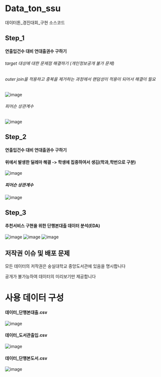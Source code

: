 # Data_ton_ssu
데이터톤_경진대회_구현 소스코드




## Step_1
#### 연출입건수 대비 연대출권수 구하기 
###### target 대상에 대한 문제점 해결하기 (개인정보공개 불가 문제)
###### outer join을 적용하고 중복을 제거하는 과정에서 랜덤성이 적용이 되어서 해결이 필요
![image](https://user-images.githubusercontent.com/68888169/180140894-20a9c951-70c0-47a5-9773-ec485e683c6c.png)

###### 피어슨 상관계수
![image](https://user-images.githubusercontent.com/68888169/180142043-bb00c3b2-2695-45fd-8341-35cb35627de5.png)



## Step_2
#### 연출입건수 대비 연대출권수 구하기 
#### 위에서 발생한 딜레마 해결 -> 학생에 집중하여서 생김(학과,학번으로 구분)
![image](https://user-images.githubusercontent.com/68888169/180141824-87331ddd-15c5-4c84-8174-55e71efc658a.png)

##### 피어슨 상관계수
![image](https://user-images.githubusercontent.com/68888169/180141900-0f21df67-2dfc-4cec-80cc-8928d239f294.png)


## Step_3
#### 추천서비스 구현을 위한 단행본대출 데이터 분석(EDA)
![image](https://user-images.githubusercontent.com/68888169/180142572-b67cb998-34ab-4760-aa00-5322bc3382de.png)
![image](https://user-images.githubusercontent.com/68888169/180142606-e416339e-4907-4d77-9fe8-7e22aa3a22ff.png)
![image](https://user-images.githubusercontent.com/68888169/180142626-c42f3d49-b769-4642-ace7-a7199f9d4300.png)



## 저작권 이슈 및 배포 문제
모든 데이터의 저작권은 숭실대학교 중앙도서관에 있음을 명시합니다

공개가 불가능하여 데이터의 미리보기만 제공합니다




# 사용 데이터 구성 
#### 데이터_단행본대출.csv
![image](https://user-images.githubusercontent.com/68888169/180140006-c9c9c7f2-bd37-43b9-a6d2-d71da5a978ea.png)

#### 데이터_도서관출입.csv
![image](https://user-images.githubusercontent.com/68888169/180140133-eaaec644-370a-448b-ac14-b77b61acbf0f.png)

#### 데이터_단행본도서.csv
![image](https://user-images.githubusercontent.com/68888169/180140443-4918f598-a0f1-45eb-8893-f16b3085c652.png)
